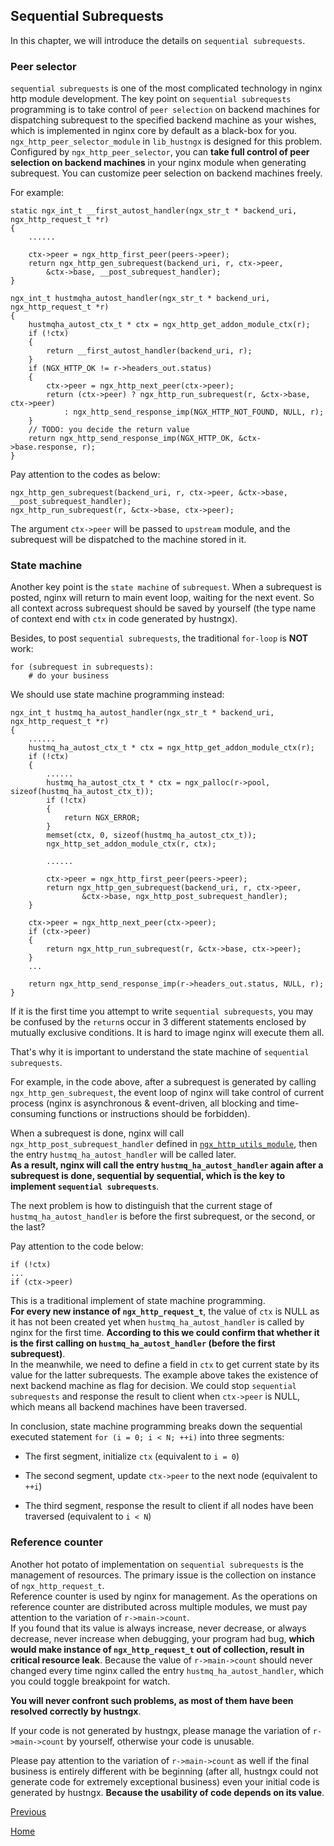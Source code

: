Sequential Subrequests
--

In this chapter, we will introduce the details on `sequential subrequests`.  

### Peer selector ###
`sequential subrequests` is one of the most complicated technology in nginx http module development. The key point on  `sequential subrequests` programming is to take control of `peer selection` on backend machines for dispatching subrequest to the specified backend machine as your wishes, which is implemented in nginx core by default as a black-box for you. `ngx_http_peer_selector_module` in `lib_hustngx` is designed for this problem. Configured by `ngx_http_peer_selector`, you can **take full control of peer selection on backend machines** in your nginx module when generating subrequest. You can customize peer selection on backend machines freely.  

For example:  

    static ngx_int_t __first_autost_handler(ngx_str_t * backend_uri, ngx_http_request_t *r)
	{
	    ......
	
	    ctx->peer = ngx_http_first_peer(peers->peer);
	    return ngx_http_gen_subrequest(backend_uri, r, ctx->peer,
	        &ctx->base, __post_subrequest_handler);
	}

    ngx_int_t hustmqha_autost_handler(ngx_str_t * backend_uri, ngx_http_request_t *r)
	{
	    hustmqha_autost_ctx_t * ctx = ngx_http_get_addon_module_ctx(r);
	    if (!ctx)
	    {
	        return __first_autost_handler(backend_uri, r);
	    }
	    if (NGX_HTTP_OK != r->headers_out.status)
	    {
	        ctx->peer = ngx_http_next_peer(ctx->peer);
	        return (ctx->peer) ? ngx_http_run_subrequest(r, &ctx->base, ctx->peer)
	            : ngx_http_send_response_imp(NGX_HTTP_NOT_FOUND, NULL, r);
	    }
	    // TODO: you decide the return value
	    return ngx_http_send_response_imp(NGX_HTTP_OK, &ctx->base.response, r);
	}

Pay attention to the codes as below:  

    ngx_http_gen_subrequest(backend_uri, r, ctx->peer, &ctx->base, __post_subrequest_handler);
    ngx_http_run_subrequest(r, &ctx->base, ctx->peer);

The argument `ctx->peer` will be passed to `upstream` module, and the subrequest will be dispatched to the machine stored in it.  

### State machine ###

Another key point is the `state machine` of `subrequest`.  When a subrequest is posted, nginx will return to main event loop, waiting for the next event. So all context across subrequest should be saved by yourself (the type name of context end with `ctx` in code generated by hustngx).  

Besides, to post `sequential subrequests`, the traditional `for-loop` is **NOT** work:  

    for (subrequest in subrequests):
        # do your business

We should use state machine programming instead:  

	ngx_int_t hustmq_ha_autost_handler(ngx_str_t * backend_uri, ngx_http_request_t *r)
	{
		......
		hustmq_ha_autost_ctx_t * ctx = ngx_http_get_addon_module_ctx(r);
		if (!ctx)
		{
			......
			hustmq_ha_autost_ctx_t * ctx = ngx_palloc(r->pool, sizeof(hustmq_ha_autost_ctx_t));
			if (!ctx)
			{
				return NGX_ERROR;
			}
			memset(ctx, 0, sizeof(hustmq_ha_autost_ctx_t));
			ngx_http_set_addon_module_ctx(r, ctx);
	
			......
	
			ctx->peer = ngx_http_first_peer(peers->peer);
			return ngx_http_gen_subrequest(backend_uri, r, ctx->peer,
			        &ctx->base, ngx_http_post_subrequest_handler);
		}
	
		ctx->peer = ngx_http_next_peer(ctx->peer);
		if (ctx->peer)
		{
			return ngx_http_run_subrequest(r, &ctx->base, ctx->peer);
		}
        ...
	
		return ngx_http_send_response_imp(r->headers_out.status, NULL, r);
	}

If it is the first time you attempt to write `sequential subrequests`, you may be confused by the `return`s occur in 3 different statements enclosed by mutually exclusive conditions. It is hard to image nginx will execute them all.  

That's why it is important to understand the state machine of `sequential subrequests`.  

For example, in the code above, after a subrequest is generated by calling `ngx_http_gen_subrequest`, the event loop of nginx will take control of current process (nginx is asynchronous & event-driven, all blocking and time-consuming functions or instructions should be forbidden).  

When a subrequest is done, nginx will call `ngx_http_post_subrequest_handler` defined in [`ngx_http_utils_module`](lib_hustngx/http_module.md), then the entry `hustmq_ha_autost_handler` will be called later.  
**As a result, nginx will call the entry `hustmq_ha_autost_handler` again after a subrequest is done, sequential by sequential, which is the key to implement `sequential subrequests`**.  

The next problem is how to distinguish that the current stage of `hustmq_ha_autost_handler` is before the first subrequest, or the second, or the last?  

Pay attention to the code below:  

    if (!ctx)
    ...
    if (ctx->peer)

This is a traditional implement of state machine programming.  
**For every new instance of `ngx_http_request_t`**, the value of `ctx` is NULL as it has not been created yet when `hustmq_ha_autost_handler` is called by nginx for the first time. **According to this we could confirm that whether it is the first calling on `hustmq_ha_autost_handler` (before the first subrequest)**.  
In the meanwhile, we need to define a field in `ctx` to get current state by its value for the latter subrequests. The example above takes the existence of next backend machine as flag for decision. We could stop `sequential subrequests` and response the result to client when `ctx->peer` is NULL, which means all backend machines have been traversed.  

In conclusion, state machine programming breaks down the sequential executed statement `for (i = 0; i < N; ++i)` into three segments:  

- The first segment, initialize `ctx` (equivalent to `i = 0`)  

- The second segment, update `ctx->peer` to the next node (equivalent to `++i`)

- The third segment, response the result to client if all nodes have been traversed (equivalent to `i < N`)

### Reference counter ###

Another hot potato of implementation on `sequential subrequests` is the management of resources. The primary issue is the collection on instance of `ngx_http_request_t`.  
Reference counter is used by nginx for management. As the operations on reference counter are distributed across multiple modules, we must pay attention to the variation of `r->main->count`.  
If you found that its value is always increase, never decrease, or always decrease, never increase when debugging, your program had bug, **which would make instance of `ngx_http_request_t` out of collection, result in critical resource leak**.  Because the value of `r->main->count` should never changed every time nginx called the entry `hustmq_ha_autost_handler`, which you could toggle breakpoint for watch.  

**You will never confront such problems, as most of them have been resolved correctly by hustngx**.  

If your code is not generated by hustngx, please manage the variation of `r->main->count` by yourself, otherwise your code is unusable.  

Please pay attention to the variation of `r->main->count` as well if the final business is entirely different with be beginning (after all, hustngx could not generate code for extremely exceptional business) even your initial code is generated by hustngx. **Because the usability of code depends on its value**.     

[Previous](index.md)

[Home](../index.md)